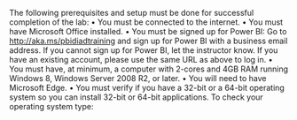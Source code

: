 The following prerequisites and setup must be done for successful completion of the lab:
• You must be connected to the internet.
• You must have Microsoft Office installed.
• You must be signed up for Power BI: Go to http://aka.ms/pbidiadtraining and sign up for 
Power BI with a business email address. If you cannot sign up for Power BI, let the instructor 
know. If you have an existing account, please use the same URL as above to log in.
• You must have, at minimum, a computer with 2-cores and 4GB RAM running Windows 8,
Windows Server 2008 R2, or later.
• You will need to have Microsoft Edge.
• You must verify if you have a 32-bit or a 64-bit operating system so you can install 32-bit or 
64-bit applications. To check your operating system type:
